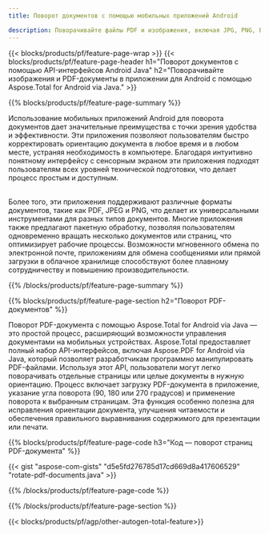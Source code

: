 ```yaml
---
title: Поворот документов с помощью мобильных приложений Android  

description: Поворачивайте файлы PDF и изображения, включая JPG, PNG, BMP, GIF, TIFF, SVG, с помощью мобильного приложения для Android.
---
```


{{< blocks/products/pf/feature-page-wrap >}}
{{< blocks/products/pf/feature-page-header h1="Поворот документов с помощью API-интерфейсов Android Java" h2="Поворачивайте изображения и PDF-документы в приложении для Android с помощью Aspose.Total for Android via Java." >}}

{{% blocks/products/pf/feature-page-summary %}}

Использование мобильных приложений Android для поворота документов дает значительные преимущества с точки зрения удобства и эффективности.  Эти приложения позволяют пользователям быстро корректировать ориентацию документа в любое время и в любом месте, устраняя необходимость в компьютере.  Благодаря интуитивно понятному интерфейсу с сенсорным экраном эти приложения подходят пользователям всех уровней технической подготовки, что делает процесс простым и доступным. <br /><br />

Более того, эти приложения поддерживают различные форматы документов, такие как PDF, JPEG и PNG, что делает их универсальными инструментами для разных типов документов.  Многие приложения также предлагают пакетную обработку, позволяя пользователям одновременно вращать несколько документов или страниц, что оптимизирует рабочие процессы.  Возможности мгновенного обмена по электронной почте, приложениям для обмена сообщениями или прямой загрузки в облачное хранилище способствуют более плавному сотрудничеству и повышению производительности. 

{{% /blocks/products/pf/feature-page-summary  %}}


{{% blocks/products/pf/feature-page-section  h2="Поворот PDF-документов" %}}

Поворот PDF-документа с помощью Aspose.Total for Android via Java — это простой процесс, расширяющий возможности управления документами на мобильных устройствах.  Aspose.Total предоставляет полный набор API-интерфейсов, включая Aspose.PDF for Android via Java, который позволяет разработчикам программно манипулировать PDF-файлами.  Используя этот API, пользователи могут легко поворачивать отдельные страницы или целые документы в нужную ориентацию.  Процесс включает загрузку PDF-документа в приложение, указание угла поворота (90, 180 или 270 градусов) и применение поворота к выбранным страницам.  Эта функция особенно полезна для исправления ориентации документа, улучшения читаемости и обеспечения правильного выравнивания содержимого для презентации или печати.  

{{% blocks/products/pf/feature-page-code h3="Код — поворот страниц PDF-документа" %}}

{{< gist "aspose-com-gists" "d5e5fd276785d17cd669d8a417606529" "rotate-pdf-documents.java" >}}

{{% /blocks/products/pf/feature-page-code  %}}

{{% /blocks/products/pf/feature-page-section %}}

{{< blocks/products/pf/agp/other-autogen-total-feature>}}